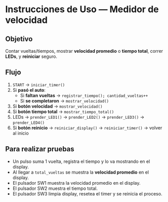 # Instrucciones de Uso — Medidor de velocidad

## Objetivo
Contar vueltas/tiempos, mostrar **velocidad promedio** o **tiempo total**, correr **LEDs**, y **reiniciar** seguro.

## Flujo
1) `START` → `iniciar_timer()`  
2) Si **pasó el auto**:  
   - Si **faltan vueltas** → `registrar_tiempo(); cantidad_vueltas++`  
   - Si **se completaron** → `mostrar_velocidad()`  
3) Si **botón velocidad** → `mostrar_velocidad()`  
4) Si **botón tiempo total** → `mostrar_tiempo_total()`  
5) LEDs → `prender_LED1()` → `prender_LED2()` → `prender_LED3()` → `prender_LED4()`  
6) Si **botón reinicio** → `reiniciar_display()` → `reiniciar_timer()` → volver al inicio


## Para realizar pruebas
- Un pulso suma 1 vuelta, registra el tiempo y lo va mostrando en el display.  
- Al llegar a `total_vueltas` se muestra la **velocidad promedio** en el display.  
- El pulsador SW1 muestra la velocidad promedio en el display.
- El pulsador SW2 muestra el tiempo total.
- El pulsador SW3 limpia display, resetea el timer y se reinicia el proceso.
